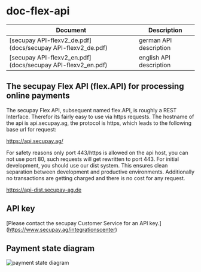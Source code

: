 doc-flex-api
============

| Document | Description
| ----- | ------
| [secupay API-flexv2_de.pdf](docs/secupay API-flexv2_de.pdf) | german API description
| [secupay API-flexv2_en.pdf](docs/secupay API-flexv2_en.pdf) | english API description

## The secupay Flex API (flex.API) for processing online payments

The secupay Flex API, subsequent named flex.API, is roughly a REST Interface. Therefor its fairly easy to use via https requests.
The hostname of the api is api.secupay.ag, the protocol is https, which leads to the following base url for request:

https://api.secupay.ag/

For safety reasons only port 443/https is allowed on the api host, you can not use port 80, such requests will get rewritten to port 443.
For initial development, you should use our dist system. This ensures clean separation between development and productive environments. 
Additionally no transactions are getting charged and there is no cost for any request.

https://api-dist.secupay-ag.de

## API key
[Please contact the secupay Customer Service for an API key.] (https://www.secupay.ag/integrationscenter)

## Payment state diagram
![payment state diagram](https://www.lucidchart.com/publicSegments/view/1365d9d7-41b8-4ab9-8c9a-65c4eb8d9c64/image.png)
